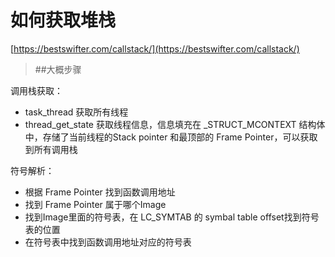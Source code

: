 # 如何获取堆栈

[https://bestswifter.com/callstack/](https://bestswifter.com/callstack/)

> ##大概步骤

调用栈获取：
- task_thread 获取所有线程
- thread_get_state 获取线程信息，信息填充在 _STRUCT_MCONTEXT 结构体中，存储了当前线程的Stack pointer 和最顶部的 Frame Pointer，可以获取到所有调用栈

符号解析：
- 根据 Frame Pointer 找到函数调用地址
- 找到 Frame Pointer 属于哪个Image
- 找到Image里面的符号表，在 LC_SYMTAB 的 symbal table offset找到符号表的位置
- 在符号表中找到函数调用地址对应的符号表

